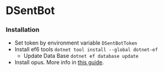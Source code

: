 # DSentBot

### Installation

- Set token by environment variable `DSentBotToken`
- Install ef6 tools `dotnet tool install --global dotnet-ef`
  - Update Data Base `dotnet ef database update`
- Install opus. More info in [this guide](https://discordnet.dev/guides/voice/sending-voice.html).